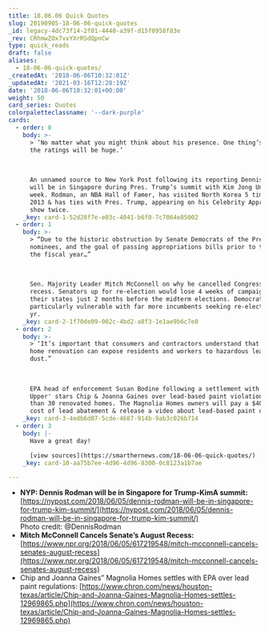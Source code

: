 ```yaml
---
title: 18.06.06 Quick Quotes
slug: 20190905-18-06-06-quick-quotes
_id: legacy-4dc73f14-2f01-4440-a39f-d15f0958f83e
_rev: CRhmwZOx7vxYXrRSdQpnCw
type: quick_reads
draft: false
aliases:
  - 18-06-06-quick-quotes/
_createdAt: '2018-06-06T10:32:01Z'
_updatedAt: '2021-03-16T12:28:19Z'
date: '2018-06-06T10:32:01+00:00'
weight: 50
card_series: Quotes
colorpaletteclassname: '--dark-purple'
cards:
  - order: 0
    body: >-
      > ‘No matter what you might think about his presence. One thing’s for sure
      the ratings will be huge.’  
        
        
        
      An unnamed source to New York Post following its reporting Dennis Rodman
      will be in Singapore during Pres. Trump’s summit with Kim Jong Un next
      week. Rodman, an NBA Hall of Famer, has visited North Korea 5 times since
      2013 & has ties with Pres. Trump, appearing on his Celebrity Apprentice
      show twice.
    _key: card-1-52d28f7e-e03c-4041-b6f0-7c7864e85002
  - order: 1
    body: >-
      > “Due to the historic obstruction by Senate Democrats of the President’s
      nominees, and the goal of passing appropriations bills prior to the end of
      the fiscal year…”  
        
        
        
      Sen. Majority Leader Mitch McConnell on why he cancelled Congress's August
      recess. Senators up for re-election would lose 4 weeks of campaigning in
      their states just 2 months before the midterm elections. Democrats are
      particularly vulnerable with far more incumbents seeking re-election this
      yr.
    _key: card-2-1f70de09-002c-4bd2-a8f3-1e1ae9b6c7e0
  - order: 2
    body: >-
      > ‘It’s important that consumers and contractors understand that improper
      home renovation can expose residents and workers to hazardous lead
      dust.”  
        
        
        
      EPA head of enforcement Susan Bodine following a settlement with 'Fixer
      Upper' stars Chip & Joanna Gaines over lead-based paint violations in more
      than 30 renovated homes. The Magnolia Homes owners will pay a $40K fine,
      cost of lead abatement & release a video about lead-based paint dangers.
    _key: card-3-4edb6d07-5cde-4687-914b-9ab3c026b714
  - order: 3
    body: |-
      Have a great day!

      [view sources](https://smarthernews.com/18-06-06-quick-quotes/)
    _key: card-10-aa75b7ee-4d96-4d96-8300-0c8123a1b7ae

---
```

* **NYP: Dennis Rodman will be in Singapore for Trump-KimA summit:**  
[https://nypost.com/2018/06/05/dennis-rodman-will-be-in-singapore-for-trump-kim-summit/](https://nypost.com/2018/06/05/dennis-rodman-will-be-in-singapore-for-trump-kim-summit/)  
Photo credit: @DennisRodman
* **Mitch McConnell Cancels Senate’s August Recess:**  
[https://www.npr.org/2018/06/05/617219548/mitch-mcconnell-cancels-senates-august-recess](https://www.npr.org/2018/06/05/617219548/mitch-mcconnell-cancels-senates-august-recess)
* Chip and Joanna Gaines” Magnolia Homes settles with EPA over lead paint regulations: [https://www.chron.com/news/houston-texas/article/Chip-and-Joanna-Gaines-Magnolia-Homes-settles-12969865.php](https://www.chron.com/news/houston-texas/article/Chip-and-Joanna-Gaines-Magnolia-Homes-settles-12969865.php)